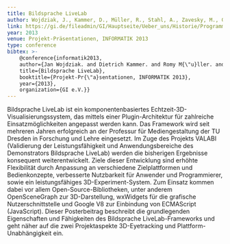 ```yaml
---
title: Bildsprache LiveLab
author: Wojdziak, J., Kammer, D., Müller, R., Stahl, A., Zavesky, M., Groh, R.
link: https://gi.de/fileadmin/GI/Hauptseite/Ueber_uns/Historie/Programmheft-INFORMATIK2013.pdf
year: 2013
venue: Projekt-Präsentationen, INFORMATIK 2013
type: conference
bibtex: >-
    @conference{informatik2013,
    author={Jan Wojdziak. and Dietrich Kammer. and Romy M{\"u}ller. and Andreas Stahl. and Martin Zavesky. and Rainer Groh.},
    title={Bildsprache LiveLab},
    booktitle={Projekt-Pr{\"a}sentationen, INFORMATIK 2013},
    year={2013},
    organization={GI e.V.}}
---
```

Bildsprache LiveLab ist ein komponentenbasiertes Echtzeit-3D-Visualisierungssystem, das mittels einer Plugin-Architektur für zahlreiche Einsatzmöglichkeiten angepasst werden kann. Das Framework wird seit mehreren Jahren erfolgreich an der Professur für Mediengestaltung der TU Dresden in Forschung und Lehre eingesetzt. Im Zuge des Projekts VALABI (Validierung der Leistungsfähigkeit und Anwendungsbereiche des Demonstrators Bildsprache LiveLab) werden die bisherigen Ergebnisse konsequent weiterentwickelt. Ziele dieser Entwicklung sind erhöhte Flexibilität durch Anpassung an verschiedene Zielplattformen und Bedienkonzepte, verbesserte Nutzbarkeit für Anwender und Programmierer, sowie ein leistungsfähiges 3D-Experiment-System. Zum Einsatz kommen dabei vor allem Open-Source-Bibliotheken, unter anderem OpenSceneGraph zur 3D-Darstellung, wxWidgets für die grafische Nutzerschnittstelle und Google V8 zur Einbindung von ECMAScript (JavaScript).
Dieser Posterbeitrag beschreibt die grundlegenden Eigenschaften und Fähigkeiten des Bildsprache LiveLab-Frameworks und geht näher auf die zwei Projektaspekte 3D-Eyetracking und Plattform-Unabhängigkeit ein.